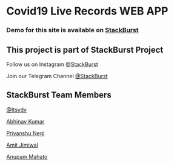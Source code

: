 # Covid19 Live Records WEB APP

### Demo for this site is available on <a href='https://stackburst.herokuapp.com'>StackBurst</a>

## This project is part of StackBurst Project

Follow us on Instagram <a href="https://instagram.com/stackburst">@StackBurst</a>

Join our Telegram Channel <a href="https://t.com/stackburst">@StackBurst</a>

## StackBurst Team Members
<a href="https://instagram.com/itsydv">@Itsydv</a>

<a href="https://instagram.com/iam.abhinav_">Abhinav Kumar</a>

<a href="https://instagram.com/its_priyanshu_negi">Priyanshu Negi</a>

<a href="https://instagram.com/amitjimiwal_25">Amit Jimiwal</a>

<a href="https://instagram.com/anupam.mahato07">Anupam Mahato</a>
